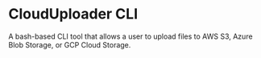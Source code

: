 # CloudUploader CLI
A bash-based CLI tool that allows a user to upload files to AWS S3, Azure Blob Storage, or GCP Cloud Storage.

